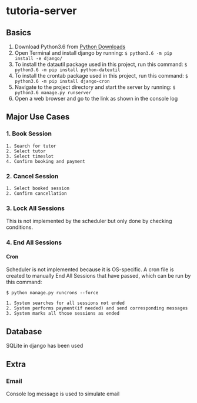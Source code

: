 # tutoria-server
## Basics
1. Download Python3.6 from [Python Downloads](https://www.python.org/downloads/)
2. Open Terminal and install django by running: ```$ python3.6 -m pip install -e django/```
3. To install the datautil package used in this project, run this command: ```$ python3.6 -m pip install python-dateutil```
4. To install the crontab package used in this project, run this command: ```$ python3.6 -m pip install django-cron```
5. Navigate to the project directory and start the server by running: ```$ python3.6 manage.py runserver```
6. Open a web browser and go to the link as shown in the console log

## Major Use Cases
### 1. Book Session
    1. Search for tutor
    2. Select tutor
    3. Select timeslot
    4. Confirm booking and payment
### 2. Cancel Session
    1. Select booked session
    2. Confirm cancellation
### 3. Lock All Sessions
This is not implemented by the scheduler but only done by checking conditions.

### 4. End All Sessions
#### Cron
Scheduler is not implemented because it is OS-specific. A cron file is created to manually End All Sessions that have passed, which can be run by this command: 
```
$ python manage.py runcrons --force
```
    1. System searches for all sessions not ended
    2. System performs payment(if needed) and send corresponding messages
    3. System marks all those sessions as ended
## Database
SQLite in django has been used

## Extra
### Email
Console log message is used to simulate email
